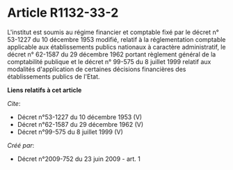# Article R1132-33-2

L'institut est soumis au régime financier et comptable fixé par le décret n° 53-1227 du 10 décembre 1953 modifié, relatif à
la réglementation comptable applicable aux établissements publics nationaux à caractère administratif, le décret n° 62-1587
du 29 décembre 1962 portant règlement général de la comptabilité publique et le décret n° 99-575 du 8 juillet 1999 relatif
aux modalités d'application de certaines décisions financières des établissements publics de l'Etat.

**Liens relatifs à cet article**

_Cite_:

  - Décret n°53-1227 du 10 décembre 1953 (V)
  - Décret n°62-1587 du 29 décembre 1962 (V)
  - Décret n°99-575 du 8 juillet 1999 (V)

_Créé par_:

  - Décret n°2009-752 du 23 juin 2009 - art. 1
